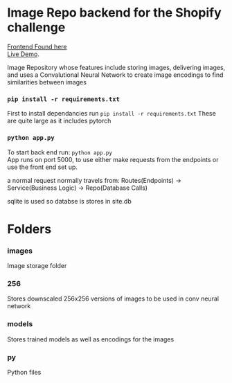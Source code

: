 # Image Repo backend for the Shopify challenge

[Frontend Found here](https://github.com/ChiD12/image_repo_frontend)
\
[Live Demo](http://image.danielr.tech/).

Image Repository whose features include storing images, delivering images, and uses a Convalutional Neural Network to create image encodings to find similarities between images

### `pip install -r requirements.txt`
First to install dependancies run `pip install -r requirements.txt`
These are quite large as it includes pytorch

### `python app.py`
To start back end run: `python app.py`
\
App runs on port 5000, to use either make requests from the endpoints or use the front end set up.

a normal request normally travels from:
Routes(Endpoints) &#8594; Service(Business Logic) &#8594; Repo(Database Calls)

sqlite is used so databse is stores in site.db

# Folders

### images
Image storage folder
### 256
Stores downscaled 256x256 versions of images to be used in conv neural network
### models
Stores trained models as well as encodings for the images
### py
Python files


